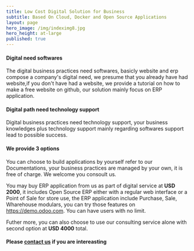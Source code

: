 ```yaml
---
title: Low Cost Digital Solution for Business
subtitle: Based On Cloud, Docker and Open Source Applications
layout: page
hero_image: /img/indeximg8.jpg
hero_height: at-large
published: true
---
```


#### Digital need softwares

The digital business practices need softwares, basicly website and erp compose a company's digital need, we presume  that you already have had website,if you don't have had a website, we provide a tutorial on how to make a free website on github, our solution mainly focus on ERP application.

#### Digital path need technology support

Digital business  practices need technology support, your business knowledges plus technology support mainly regarding softwares support lead to possible success.  

#### We provide 3 options 

You can choose to build applications by yourself refer to  our Documentations, your business practices are managed by your own, it is free of charge. We welcome you consoult us.

You may buy ERP application from us as part of digital service  at **USD 2000**, it includes Open Source ERP either with a regular web interface or a Point of Sale for store use, the ERP application include Purchase, Sale, Wharehouse modulars, you can try those features on https://demo.odoo.com.
You can have users with no limit.

Futher more, you can also choose to use our consulting service alone with second option at **USD 4000** total.

#### Please [contact us](/contact/) if you are intereasting
